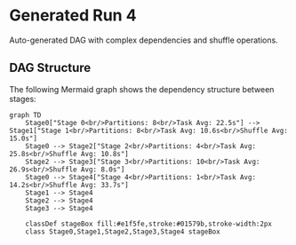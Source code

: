 # Generated Run 4

Auto-generated DAG with complex dependencies and shuffle operations.

## DAG Structure

The following Mermaid graph shows the dependency structure between stages:

```mermaid
graph TD
    Stage0["Stage 0<br/>Partitions: 8<br/>Task Avg: 22.5s"] --> Stage1["Stage 1<br/>Partitions: 8<br/>Task Avg: 10.6s<br/>Shuffle Avg: 15.0s"]
    Stage0 --> Stage2["Stage 2<br/>Partitions: 4<br/>Task Avg: 25.8s<br/>Shuffle Avg: 10.8s"]
    Stage2 --> Stage3["Stage 3<br/>Partitions: 10<br/>Task Avg: 26.9s<br/>Shuffle Avg: 8.0s"]
    Stage0 --> Stage4["Stage 4<br/>Partitions: 1<br/>Task Avg: 14.2s<br/>Shuffle Avg: 33.7s"]
    Stage1 --> Stage4
    Stage2 --> Stage4
    Stage3 --> Stage4

    classDef stageBox fill:#e1f5fe,stroke:#01579b,stroke-width:2px
    class Stage0,Stage1,Stage2,Stage3,Stage4 stageBox
```